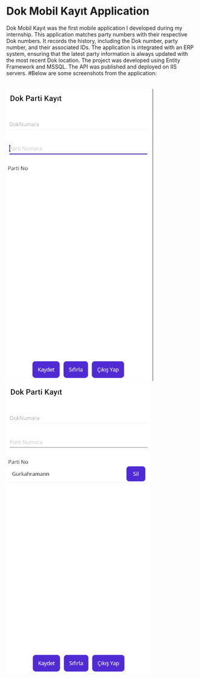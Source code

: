 # Dok Mobil Kayıt Application
Dok Mobil Kayıt was the first mobile application I developed during my internship. This application matches party numbers with their respective Dok numbers. It records the history, including the Dok number, party number, and their associated IDs.
The application is integrated with an ERP system, ensuring that the latest party information is always updated with the most recent Dok location. The project was developed using Entity Framework and MSSQL. The API was published and deployed on IIS servers.
#Below are some screenshots from the application:
######
![Main Page](Screenshots/Screenshot_1.png)
![Main Page](Screenshots/Screenshot_2.png)
